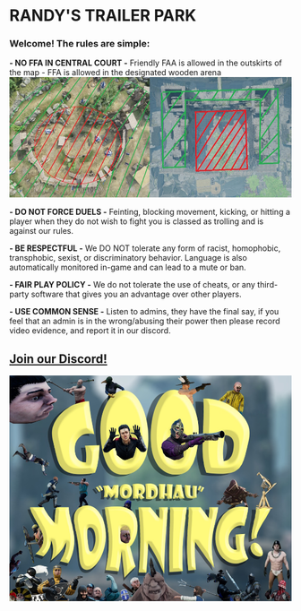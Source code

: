 # **RANDY'S TRAILER PARK**

### Welcome! The rules are simple:

**- NO FFA IN CENTRAL COURT -**
Friendly FAA is allowed in the outskirts of the map -
FFA is allowed in the designated wooden arena
![](https://github.com/initar/randys/blob/main/maps.jpg)

**- DO NOT FORCE DUELS -**
Feinting, blocking movement, kicking, or hitting a player when they do not wish to fight you is classed as trolling and is against our rules.

**- BE RESPECTFUL -**
We DO NOT tolerate any form of racist, homophobic, transphobic, sexist, or discriminatory behavior. Language is also automatically monitored in-game and can lead to a mute or ban.

**- FAIR PLAY POLICY -**
We do not tolerate the use of cheats, or any third-party software that gives you an advantage over other players.

**- USE COMMON SENSE -**
Listen to admins, they have the final say, if you feel that an admin is in the wrong/abusing their power then please record video evidence, and report it in our discord.

## [Join our Discord!](https://discord.gg/rbb)

![](https://github.com/initar/randys/blob/main/morning.jpg)

